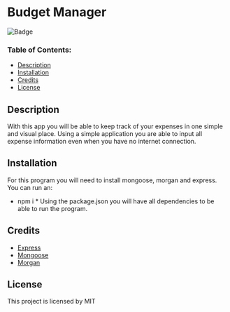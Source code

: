 # Budget Manager

![Badge](https://img.shields.io/static/v1?label=License&message=MIT&color=9cf)

### Table of Contents:
* [Description](##-Description)
* [Installation](##-Installation)
* [Credits](##-Credits)
* [License](##-License)

## Description
With this app you will be able to keep track of your expenses in one simple and visual place. Using a simple application you are able to input all expense information even when you have no internet connection. 

## Installation
For this program you will need to install mongoose, morgan and express. You can run an:
* npm i *
Using the package.json you will have all dependencies to be able to run the program.

## Credits

* [Express](https://www.npmjs.com/package/express)
* [Mongoose](https://www.npmjs.com/package/mongoose)
* [Morgan](https://www.npmjs.com/package/morgan)

## License

This project is licensed by MIT